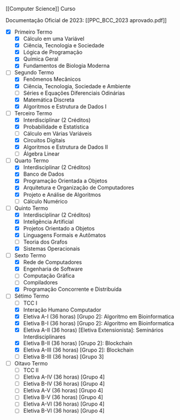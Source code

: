 [[Computer Science]] Curso

Documentação Oficial de 2023: [[PPC_BCC_2023 aprovado.pdf]]

- [x] Primeiro Termo
	- [x] Cálculo em uma Variável
	- [x] Ciência, Tecnologia e Sociedade
	- [x] Lógica de Programação
	- [x] Química Geral
	- [x] Fundamentos de Biologia Moderna
- [ ] Segundo Termo
	- [x] Fenômenos Mecânicos
	- [x] Ciência, Tecnologia, Sociedade e Ambiente
	- [ ] Séries e Equações Diferenciais Odinárias
	- [x] Matemática Discreta
	- [x] Algoritmos e Estrutura de Dados I
- [ ] Terceiro Termo
	- [x] Interdisciplinar (2 Créditos)
	- [x] Probabilidade e Estatística
	- [ ] Cálculo em Várias Variáveis
	- [x] Circuitos Digitais
	- [x] Algoritmos e Estrutura de Dados II
	- [ ] Álgebra Linear
- [ ] Quarto Termo
	- [x] Interdisciplinar (2 Créditos)
	- [x] Banco de Dados
	- [x] Programação Orientada a Objetos
	- [x] Arquitetura e Organização de Computadores
	- [x] Projeto e Análise de Algoritmos
	- [ ] Cálculo Numérico
- [ ] Quinto Termo
	- [x] Interdisciplinar (2 Créditos)
	- [x] Inteligẽncia Artificial
	- [x] Projetos Orientado a Objetos
	- [x] Linguagens Formais e Autômatos
	- [ ] Teoria dos Grafos
	- [x] Sistemas Operacionais
- [ ] Sexto Termo
	- [x] Rede de Computadores
	- [x] Engenharia de Software
	- [ ] Computação Gráfica
	- [ ] Compiladores
	- [x] Programação Concorrente e Distribuída
- [ ] Sétimo Termo
	- [ ] TCC I
	- [x] Interação Humano Computador
	- [x] Eletiva A-I (36 horas) [Grupo 2]: Algoritmo em Bioinformatica
	- [x] Eletiva B-I (36 horas) [Grupo 2]: Algoritmo em Bioinformatica
	- [x] Eletiva A-II (36 horas) [Eletiva Extensionista]: Seminários Interdisciplinares
	- [x] Eletiva B-II (36 horas) [Grupo 2]: Blockchain
	- [x] Eletiva A-III (36 horas) [Grupo 2]: Blockchain
	- [ ] Eletiva B-III (36 horas) [Grupo 3]
- [ ] Oitavo Termo
	- [ ] TCC II
	- [ ] Eletiva A-IV (36 horas) [Grupo 4]
	- [ ] Eletiva B-IV (36 horas) [Grupo 4]
	- [ ] Eletiva A-V (36 horas) [Grupo 4]
	- [ ] Eletiva B-V (36 horas) [Grupo 4]
	- [ ] Eletiva A-VI (36 horas) [Grupo 4]
	- [ ] Eletiva B-VI (36 horas) [Grupo 4]
